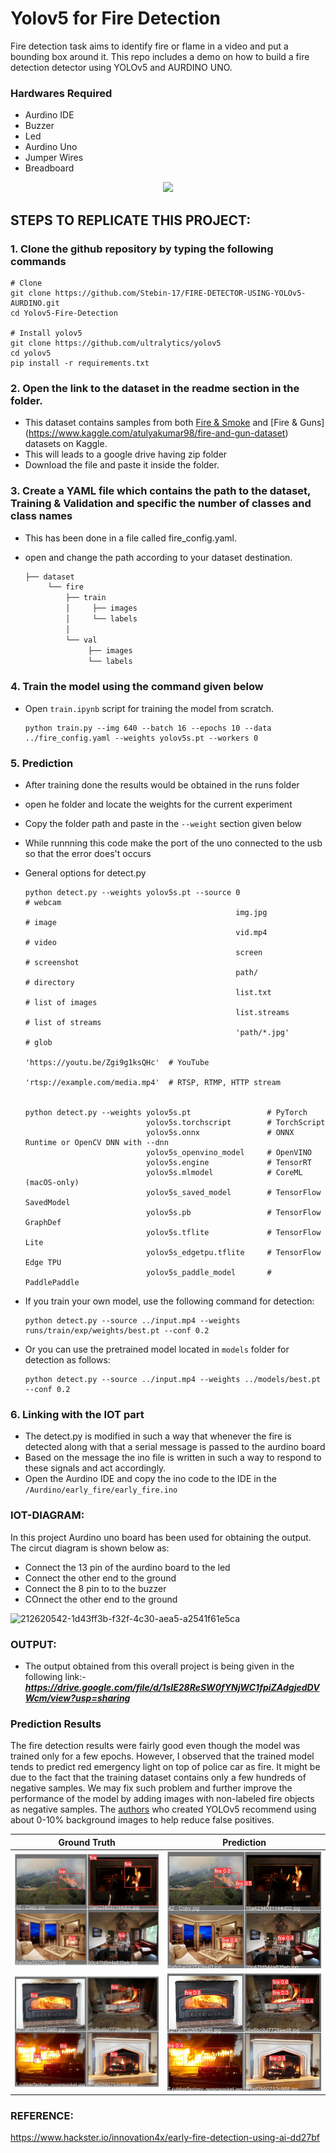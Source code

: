 # Yolov5 for Fire Detection

Fire detection task aims to identify fire or flame in a video and put a bounding box around it. This repo includes a demo on how to build a fire detection detector using YOLOv5 and AURDINO UNO. 

### Hardwares Required
 - Aurdino IDE
 - Buzzer
 - Led
 - Aurdino Uno
 - Jumper Wires
 - Breadboard


<p align="center">
  <img src="results/result.gif" />
</p>


## STEPS TO REPLICATE THIS PROJECT:

### 1. Clone the github repository by typing the following commands
```
# Clone
git clone https://github.com/Stebin-17/FIRE-DETECTOR-USING-YOLOv5-AURDINO.git
cd Yolov5-Fire-Detection

# Install yolov5
git clone https://github.com/ultralytics/yolov5  
cd yolov5
pip install -r requirements.txt

```
### 2. Open the link to the dataset in the readme section in the folder. 

  - This dataset contains samples from both [Fire & Smoke](https://www.kaggle.com/dataclusterlabs/fire-and-smoke-dataset) and [Fire & Guns]                                 (https://www.kaggle.com/atulyakumar98/fire-and-gun-dataset) datasets on Kaggle.
  - This will leads to a google drive having zip folder
  - Download the file and paste it inside the folder.
          
### 3. Create a YAML file which contains the path to the dataset, Training & Validation and specific the number of classes and class names

  - This has been done in a file called fire_config.yaml.
  - open and change the path according to your dataset destination.
  
      ```bash
    ├── dataset
           └── fire
               ├── train
               │     ├── images
               │     └── labels
               │ 
               └── val
                    ├── images
                    └── labels
    ```
 
  
### 4. Train the model using the command given below

  - Open ```train.ipynb``` script for training the model from scratch. 
    ```
    python train.py --img 640 --batch 16 --epochs 10 --data ../fire_config.yaml --weights yolov5s.pt --workers 0
    ```
### 5. Prediction
   - After training done the results would be obtained in the runs folder
   - open he folder and locate the weights for the current experiment
   - Copy the folder path and paste in the ```--weight``` section given below
   - While runnning this code make the port of the uno connected to the usb so that the error does't occurs
   - General options for detect.py
      
      ```
      python detect.py --weights yolov5s.pt --source 0                               # webcam
                                                     img.jpg                         # image
                                                     vid.mp4                         # video
                                                     screen                          # screenshot
                                                     path/                           # directory
                                                     list.txt                        # list of images
                                                     list.streams                    # list of streams
                                                     'path/*.jpg'                    # glob
                                                     'https://youtu.be/Zgi9g1ksQHc'  # YouTube
                                                     'rtsp://example.com/media.mp4'  # RTSP, RTMP, HTTP stream
                                                     
                                                     
      python detect.py --weights yolov5s.pt                 # PyTorch
                                 yolov5s.torchscript        # TorchScript
                                 yolov5s.onnx               # ONNX Runtime or OpenCV DNN with --dnn
                                 yolov5s_openvino_model     # OpenVINO
                                 yolov5s.engine             # TensorRT
                                 yolov5s.mlmodel            # CoreML (macOS-only)
                                 yolov5s_saved_model        # TensorFlow SavedModel
                                 yolov5s.pb                 # TensorFlow GraphDef
                                 yolov5s.tflite             # TensorFlow Lite
                                 yolov5s_edgetpu.tflite     # TensorFlow Edge TPU
                                 yolov5s_paddle_model       # PaddlePaddle
      ```

   - If you train your own model, use the following command for detection:
      ```
      python detect.py --source ../input.mp4 --weights runs/train/exp/weights/best.pt --conf 0.2
      ```
   
   - Or you can use the pretrained model located in ```models``` folder for detection as follows:
      ```
      python detect.py --source ../input.mp4 --weights ../models/best.pt --conf 0.2
      ```
### 6. Linking with the IOT part
  - The detect.py is modified in such a way that whenever the fire is detected along with that a serial message is passed to the aurdino board 
  - Based on the message the ino file is written in such a way to respond to these signals and act accordingly.
  - Open the Aurdino IDE and copy the ino code to the IDE in the ```/Aurdino/early_fire/early_fire.ino```



### IOT-DIAGRAM:

In this project Aurdino uno board has been used for obtaining the output. The circut diagram is shown below as:

+ Connect the 13 pin of the aurdino board to the led
+ Connect the other end to the ground
+ Connect the 8 pin to to the buzzer 
+ COnnect the other end to the ground

![212620542-1d43ff3b-f32f-4c30-aea5-a2541f61e5ca](https://user-images.githubusercontent.com/114398468/213150218-d20e96ad-869a-4cf4-a4d3-c8f630dc34f7.jpg)




### OUTPUT:
- The output obtained from this overall project is being given in the following link:-
  ___https://drive.google.com/file/d/1sIE28ReSW0fYNjWC1fpiZAdgjedDVWcm/view?usp=sharing___

### Prediction Results
The fire detection results were fairly good even though the model was trained only for a few epochs. However, I observed that the trained model tends to predict red emergency light on top of police car as fire. It might be due to the fact that the training dataset contains only a few hundreds of negative samples. We may fix such problem and further improve the performance of the model by adding images with non-labeled fire objects as negative samples. The [authors](https://github.com/ultralytics/yolov5/wiki/Tips-for-Best-Training-Results) who created YOLOv5 recommend using about 0-10% background images to help reduce false positives. 

| Ground Truth | Prediction | 
| :-: | :-: |
| ![](results/val_batch2_labels_1.jpg) | ![](results/val_batch2_pred_1.jpg) |
| ![](results/val_batch2_labels_2.jpg) | ![](results/val_batch2_pred_2.jpg) | 

### REFERENCE:
https://www.hackster.io/innovation4x/early-fire-detection-using-ai-dd27bf

